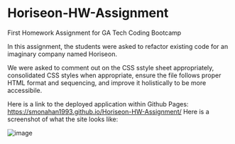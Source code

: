 # Horiseon-HW-Assignment
First Homework Assignment for GA Tech Coding Bootcamp

In this assignment, the students were asked to refactor existing code for an imaginary company named Horiseon. 

We were asked to comment out on the CSS sstyle sheet appropriately, consolidated CSS styles when appropriate, ensure the file follows proper HTML format and sequencing,
and improve it holistically to be more accessibile. 

Here is a link to the deployed application within Github Pages: https://smonahan1993.github.io/Horiseon-HW-Assignment/
Here is a screenshot of what the site looks like: 

![image](https://user-images.githubusercontent.com/85653998/123164585-26920a80-d441-11eb-9be2-acbc39185ff5.png)
